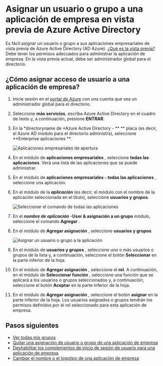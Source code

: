 <properties
    pageTitle="Asignar un usuario o grupo a una aplicación de empresa en vista previa de Azure Active Directory | Microsoft Azure"
    description="Cómo seleccionar una aplicación de empresa para asignar un usuario o grupo a ella de Azure Active Directory"
    services="active-directory"
    documentationCenter=""
    authors="curtand"
    manager="femila"
    editor=""/>

<tags
    ms.service="active-directory"
    ms.workload="identity"
    ms.tgt_pltfrm="na"
    ms.devlang="na"
    ms.topic="article"
    ms.date="10/03/2016"
    ms.author="curtand"/>

# <a name="assign-a-user-or-group-to-an-enterprise-app-in-azure-active-directory-preview"></a>Asignar un usuario o grupo a una aplicación de empresa en vista previa de Azure Active Directory

Es fácil asignar un usuario o grupo a sus aplicaciones empresariales de vista previa de Azure Active Directory (AD Azure). [¿Qué es la vista previa?](active-directory-preview-explainer.md) Debe tener los permisos adecuados para administrar la aplicación de empresa. En la vista previa actual, debe ser administrador global para el directorio.

## <a name="how-do-i-assign-user-access-to-an-enterprise-app"></a>¿Cómo asignar acceso de usuario a una aplicación de empresa?

1. Inicie sesión en el [portal de Azure](https://portal.azure.com) con una cuenta que sea un administrador global para el directorio.

2. Seleccione **más servicios**, escriba Azure Active Directory en el cuadro de texto y, a continuación, presione **ENTRAR**.

3. En la *directoryname de *Azure Active Directory - ** ** placa (es decir, el Azure AD módulo para el directorio administra), seleccione **Enterprise aplicaciones **.

    ![Aplicaciones empresariales de apertura](./media/active-directory-coreapps-assign-user-azure-portal/open-enterprise-apps.png)

4. En el módulo de **aplicaciones empresariales** , seleccione **todas las aplicaciones**. Verá una lista de las aplicaciones que se puede administrar.

5. En el módulo de **aplicaciones empresariales - todas las aplicaciones** , seleccione una aplicación.

6. En el módulo de la ***aplicación*** (es decir, el módulo con el nombre de la aplicación seleccionada en el título), seleccione **usuarios y grupos**.

    ![Seleccionar el comando de todas las aplicaciones](./media/active-directory-coreapps-assign-user-azure-portal/select-app-users.png)

7. En el ***nombre de aplicación*** **-User & asignación a un grupo** módulo, seleccione el comando **Agregar** .

8. En el módulo de **Agregar asignación** , seleccione **usuarios y grupos**.

    ![Asignar un usuario o grupo a la aplicación](./media/active-directory-coreapps-assign-user-azure-portal/assign-users.png)

9. En el módulo de **usuarios y grupos** , seleccione uno o más usuarios o grupos de la lista y, a continuación, seleccione el botón **Seleccionar** en la parte inferior de la hoja.

10. En el módulo de **Agregar asignación** , seleccione el **rol**. A continuación, en el módulo de **Seleccionar función** , seleccione una función que se aplicará a los usuarios o grupos seleccionados y, a continuación, seleccione el botón **Aceptar** en la parte inferior de la hoja.

11. En el módulo de **Agregar asignación** , seleccione el botón **asignar** en la parte inferior de la hoja. Los usuarios asignados o grupos tendrán los permisos definidos por el rol seleccionado para esta aplicación de empresa.

## <a name="next-steps"></a>Pasos siguientes

- [Ver todas mis grupos](active-directory-groups-view-azure-portal.md)
- [Quitar una asignación de usuario o grupo de una aplicación de empresa](active-directory-coreapps-remove-assignment-azure-portal.md)
- [Deshabilitar los complementos de inicio de sesión de usuario para una aplicación de empresa](active-directory-coreapps-disable-app-azure-portal.md)
- [Cambiar el nombre o el logotipo de una aplicación de empresa](active-directory-coreapps-change-app-logo-user-azure-portal.md)
